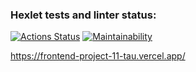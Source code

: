 ### Hexlet tests and linter status:
[![Actions Status](https://github.com/vitaliialymar/frontend-project-11/workflows/hexlet-check/badge.svg)](https://github.com/vitaliialymar/frontend-project-11/actions) [![Maintainability](https://api.codeclimate.com/v1/badges/246d787d6e03ad527885/maintainability)](https://codeclimate.com/github/vitaliialymar/frontend-project-11/maintainability)

https://frontend-project-11-tau.vercel.app/